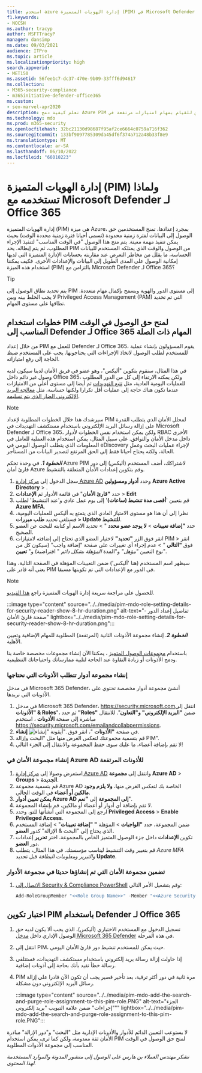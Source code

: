 ```yaml
---
title: استخدم azure إدارة الهويات المتميزة (PIM) في Microsoft Defender لـ Office 365 للحد من وصول المسؤول إلى أدوات الأمان السيبراني.
f1.keywords:
- NOCSH
ms.author: tracyp
author: MSFTTracyP
manager: dansimp
ms.date: 09/03/2021
audience: ITPro
ms.topic: article
ms.localizationpriority: high
search.appverid:
- MET150
ms.assetid: 56fee1c7-dc37-470e-9b09-33fff6d94617
ms.collection:
- M365-security-compliance
- m365initiative-defender-office365
ms.custom:
- seo-marvel-apr2020
description: تعلم كيفية دمج Azure PIM من أجل منح وصول محدود في الوقت المناسب للمستخدمين للقيام بمهام امتيازات مرتفعة في Microsoft Defender لـ Office 365، ما يقلل من المخاطر على بياناتك.
ms.technology: mdo
ms.prod: m365-security
ms.openlocfilehash: 32bc21130d98687f95af2ce6664c0759a716f362
ms.sourcegitcommit: 133bf9097785309da45df6f374a712a48b33f8e9
ms.translationtype: MT
ms.contentlocale: ar-SA
ms.lasthandoff: 06/10/2022
ms.locfileid: "66010223"
---
```

<!--A-->
# <a name="privileged-identity-management-pim-and-why-to-use-it-with-microsoft-defender-for-office-365"></a>إدارة الهويات المتميزة (PIM) ولماذا تستخدمه مع Microsoft Defender لـ Office 365

إدارة الهويات المتميزة (PIM) هي ميزة Azure، بمجرد إعدادها، تمنح المستخدمين حق الوصول إلى البيانات لفترة زمنية محدودة (تسمى أحيانا فترة زمنية محددة الوقت) بحيث يمكن تنفيذ مهمة معينة. يتم منح هذا الوصول "في الوقت المناسب" لتنفيذ الإجراء المطلوب، ثم يتم إبطاله. يحد PIM من الوصول والوقت الذي يمتلكه المستخدم للبيانات الحساسة، ما يقلل من مخاطر التعرض عند مقارنته بحسابات الإدارة المتميزة التي لديها إمكانية الوصول على المدى الطويل إلى البيانات والإعدادات الأخرى. فكيف يمكننا استخدام هذه الميزة (PIM) بالتزامن مع Microsoft Defender لـ Office 365؟

> [!TIP]
> يتم تحديد نطاق الوصول إلى PIM إلى مستوى الدور والهوية ويسمح بإكمال مهام متعددة. لا يجب الخلط بينه وبين Privileged Access Management (PAM) التي تم تحديد نطاقها على مستوى المهام.

## <a name="steps-to-use-pim-to-grant-just-in-time-access-to-defender-for-office-365-related-tasks"></a>خطوات استخدام PIM لمنح حق الوصول في الوقت المناسب إلى Defender لـ Office 365 المهام ذات الصلة

من خلال إعداد PIM للعمل مع Defender لـ Office 365، يقوم المسؤولون بإنشاء عملية للمستخدم لطلب الوصول لاتخاذ الإجراءات التي يحتاجونها. يجب على المستخدم *ضبط* الحاجة إلى رفع امتيازاته.

في هذا المثال، سنقوم بتكوين "أليكس"، وهو عضو في فريق الأمان لدينا سيكون لديه وصول غير دائم داخل Office 365، ولكن يمكنه الارتقاء إلى كل من الدور المطلوب للعمليات اليومية العادية، مثل [تتبع التهديدات](threat-hunting-in-threat-explorer.md) ثم أيضا إلى مستوى أعلى من الامتيازات عندما تكون هناك حاجة إلى عمليات أقل تكرارا ولكنها حساسة، مثل [معالجة البريد الإلكتروني الضار الذي يتم تسليمه](remediate-malicious-email-delivered-office-365.md).

> [!NOTE]
> سيرشدك هذا خلال الخطوات المطلوبة لإعداد PIM لمحلل الأمان الذي يتطلب القدرة على إزالة رسائل البريد الإلكتروني باستخدام مستكشف التهديدات في Microsoft Defender لـ Office 365، ولكن يمكن استخدام نفس الخطوات لأدوار RBAC الأخرى داخل مدخل الأمان والتوافق. على سبيل المثال، يمكن استخدام هذه العملية للعامل في المعلومات الذي يتطلب الوصول اليومي في eDiscovery لإجراء عمليات البحث وعمل الحالة، ولكنه يحتاج أحيانا فقط إلى الحق المرتفع لتصدير البيانات من المستأجر.

***الخطوة 1***. في وحدة تحكم Azure PIM لاشتراكك، أضف المستخدم (أليكس) إلى دور قارئ أمان Azure وقم بتكوين إعدادات الأمان المتعلقة بالتنشيط.

1. سجل الدخول إلى [مركز إدارة Azure AD](https://aad.portal.azure.com/) وحدد **أدوار ومسؤولين** **Azure Active Directory** > .
2. حدد **"قارئ الأمان**" في قائمة الأدوار ثم **الإعدادات** >  **Edit**
3. قم بتعيين '**أقصى مدة تنشيط (ساعات)**' إلى يوم عمل عادي و'عند التنشيط' لطلب **Azure MFA**.
4. نظرا إلى أن هذا هو مستوى الامتياز العادي الذي يتمتع به أليكس للعمليات اليومية، فسنلغي تحديد **طلب مبررات > Update للتنشيط**.
5. حدد **"إضافة تعيينات** > **لا يوجد عضو محدد** " > تحديد الاسم أو كتابته للبحث عن العضو الصحيح.
6. انقر فوق الزر **"تحديد"** لاختيار العضو الذي تحتاج إلى إضافته لامتيازات PIM > انقر فوق **"التالي** " > عدم إجراء أي تغييرات على صفحة "إضافة واجب" (سيكون كل من نوع التعيين *"مؤهل"* و"المدة *المؤهلة بشكل دائم* " افتراضية) و" **تعيين**".

سيظهر اسم المستخدم (هنا 'أليكس') ضمن التعيينات المؤهلة في الصفحة التالية، وهذا يعني أنه قادر على PIM في الدور مع الإعدادات التي تم تكوينها مسبقا.

> [!NOTE]
> للحصول على مراجعة سريعة إدارة الهويات المتميزة راجع [هذا الفيديو](https://www.youtube.com/watch?v=VQMAg0sa_lE).

:::image type="content" source="../../media/pim-mdo-role-setting-details-for-security-reader-show-8-hr-duration.png" alt-text="تفاصيل إعداد الدور - صفحة قارئ الأمان" lightbox="../../media/pim-mdo-role-setting-details-for-security-reader-show-8-hr-duration.png":::

***الخطوة 2***. إنشاء مجموعة الأذونات الثانية (المرتفعة) المطلوبة للمهام الإضافية وتعيين الأهلية.

باستخدام [مجموعات الوصول المتميز](/azure/active-directory/privileged-identity-management/groups-features) ، يمكننا الآن إنشاء مجموعات مخصصة خاصة بنا ودمج الأذونات أو زيادة النقاوة عند الحاجة لتلبية ممارساتك واحتياجاتك التنظيمية.

### <a name="create-a-role-group-requiring-the-permissions-we-need"></a>إنشاء مجموعة أدوار تتطلب الأذونات التي نحتاجها

في مدخل Microsoft 365 Defender، أنشئ مجموعة أدوار مخصصة تحتوي على الأذونات التي نريدها.

1. في مدخل Microsoft 365 Defender، <https://security.microsoft.com>انتقل إلى **"الأذونات & Roles**"، ثم حدد **"Roles"** ضمن **"البريد الإلكتروني" و"التعاون**". للانتقال مباشرة إلى صفحة **الأذونات** ، استخدم <https://security.microsoft.com/emailandcollabpermissions>.
2. في صفحة **"الأذونات** "، انقر فوق ![أيقونة "إنشاء".](../../media/m365-cc-sc-create-icon.png) **إنشاء**.
3. قم بتسمية مجموعتك لتعكس الغرض منها مثل "البحث وإزالة PIM".
4. لا تقم بإضافة أعضاء، ما عليك سوى حفظ المجموعة والانتقال إلى الجزء التالي!

### <a name="create-the-security-group-in-azure-ad-for-elevated-permissions"></a>إنشاء مجموعة الأمان في Azure AD للأذونات المرتفعة

1. استعرض وصولا إلى [مركز إدارة Azure AD](https://aad.portal.azure.com/) وانتقل إلى **مجموعة Azure AD** >  **Groups** > **الجديدة**.
2. قم بتسمية مجموعة Azure AD الخاصة بك لتعكس الغرض منها، **ولا يلزم وجود مالكين أو أعضاء** في الوقت الحالي.
3. **يمكن تعيين أدوار Azure AD إلى المجموعة** إلى **"نعم**".
4. لا تقم بإضافة أي أدوار أو أعضاء أو مالكين، قم بإنشاء المجموعة.
5. ارجع إلى المجموعة التي أنشأتها للتو، وحدد **Privileged Access** > **Enable Privileged Access**.
6. ضمن المجموعة، حدد **"الواجبات** >  المؤهلة **" "إضافة تعيينات**" > إضافة المستخدم الذي يحتاج إلى "البحث & الإزالة" كدور **العضو.**
7. تكوين **الإعدادات** داخل جزء الوصول المتميز الخاص بالمجموعة. اختر **تحرير** إعدادات دور **العضو**.
8. قم بتغيير وقت التنشيط ليناسب مؤسستك. في هذا المثال، يتطلب *Azure MFA* *والتبرير* *ومعلومات البطاقة* قبل تحديد **Update**.

### <a name="nest-the-newly-created-security-group-into-the-role-group"></a>تضمين مجموعة الأمان التي تم إنشاؤها حديثا في مجموعة الأدوار

1. [الاتصال إلى Security & Compliance PowerShell](/powershell/exchange/connect-to-scc-powershell) وقم بتشغيل الأمر التالي:

   ```powershell
   Add-RoleGroupMember "<<Role Group Name>>" -Member "<<Azure Security Group>>"`
   ```

## <a name="test-your-configuration-of-pim-with-defender-for-office-365"></a>اختبار تكوين PIM باستخدام Defender لـ Office 365

1. تسجيل الدخول مع المستخدم الاختباري (أليكس)، الذي يجب ألا يكون لديه حق الوصول الإداري داخل [مدخل Microsoft 365 Defender](/microsoft-365/security/defender/overview-security-center) في هذه المرحلة.
2. انتقل إلى PIM، حيث يمكن للمستخدم تنشيط دور قارئ الأمان اليومي.
3. إذا حاولت إزالة رسالة بريد إلكتروني باستخدام مستكشف التهديدات، فستتلقى رسالة خطأ تفيد بأنك بحاجة إلى أذونات إضافية.
4. PIM مرة ثانية في دور أكثر ترقية، بعد تأخير قصير يجب أن تكون الآن قادرا على إزالة رسائل البريد الإلكتروني دون مشكلة.

   :::image type="content" source="../../media/pim-mdo-add-the-search-and-purge-role-assignment-to-this-pim-role.PNG" alt-text="الجزء &quot;إجراءات&quot; ضمن علامة التبويب &quot;بريد إلكتروني&quot;" lightbox="../../media/pim-mdo-add-the-search-and-purge-role-assignment-to-this-pim-role.PNG":::

لا يستوعب التعيين الدائم للأدوار والأذونات الإدارية مثل "البحث" و"دور الإزالة" مبادرة الأمان ثقة معدومة، ولكن كما ترى، يمكن استخدام PIM لمنح حق الوصول في الوقت المناسب إلى مجموعة الأدوات المطلوبة.

*نشكر مهندس العملاء بن هارس على الوصول إلى منشور المدونة والموارد المستخدمة لهذا المحتوى.*

<!--A-->
